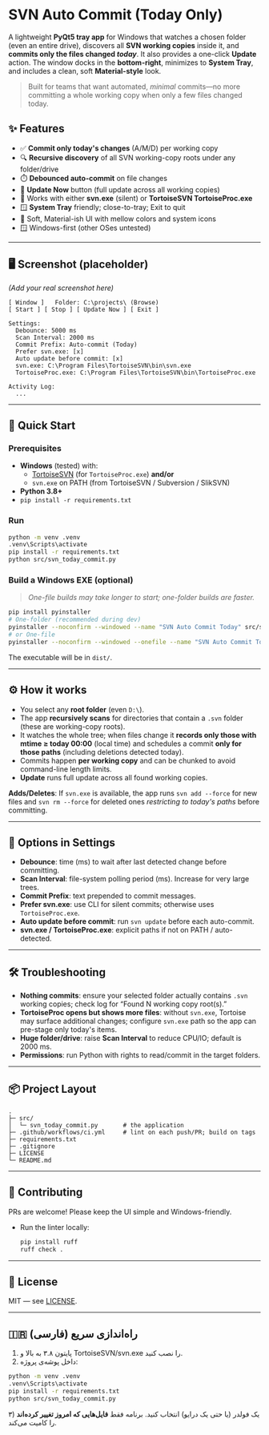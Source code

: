 # SVN Auto Commit (Today Only)

A lightweight **PyQt5 tray app** for Windows that watches a chosen folder (even an entire drive), discovers all **SVN working copies** inside it, and **commits only the files changed *today***. It also provides a one-click **Update** action. The window docks in the **bottom-right**, minimizes to **System Tray**, and includes a clean, soft **Material-style** look.

> Built for teams that want automated, *minimal* commits—no more committing a whole working copy when only a few files changed today.

## ✨ Features
- ✅ **Commit only today's changes** (A/M/D) per working copy
- 🔍 **Recursive discovery** of all SVN working-copy roots under any folder/drive
- ⏱️ **Debounced auto-commit** on file changes
- 🔄 **Update Now** button (full update across all working copies)
- 🧰 Works with either **svn.exe** (silent) or **TortoiseSVN TortoiseProc.exe**
- 🪟 **System Tray** friendly; close-to-tray; Exit to quit
- 🎨 Soft, Material-ish UI with mellow colors and system icons
- 🪟 Windows-first (other OSes untested)

---

## 🖥️ Screenshot (placeholder)
*(Add your real screenshot here)*

```
[ Window ]   Folder: C:\projects\ (Browse)
[ Start ] [ Stop ] [ Update Now ] [ Exit ]

Settings:
  Debounce: 5000 ms
  Scan Interval: 2000 ms
  Commit Prefix: Auto-commit (Today)
  Prefer svn.exe: [x]
  Auto update before commit: [x]
  svn.exe: C:\Program Files\TortoiseSVN\bin\svn.exe
  TortoiseProc.exe: C:\Program Files\TortoiseSVN\bin\TortoiseProc.exe

Activity Log:
  ...
```

---

## 🚀 Quick Start

### Prerequisites
- **Windows** (tested) with:
  - [TortoiseSVN](https://tortoisesvn.net/) (for `TortoiseProc.exe`) **and/or**
  - `svn.exe` on PATH (from TortoiseSVN / Subversion / SlikSVN)
- **Python 3.8+**
- `pip install -r requirements.txt`

### Run
```bash
python -m venv .venv
.venv\Scripts\activate
pip install -r requirements.txt
python src/svn_today_commit.py
```

### Build a Windows EXE (optional)
> *One-file builds may take longer to start; one-folder builds are faster.*
```bash
pip install pyinstaller
# One-folder (recommended during dev)
pyinstaller --noconfirm --windowed --name "SVN Auto Commit Today" src/svn_today_commit.py
# or One-file
pyinstaller --noconfirm --windowed --onefile --name "SVN Auto Commit Today" src/svn_today_commit.py
```
The executable will be in `dist/`.

---

## ⚙️ How it works
- You select any **root folder** (even `D:\`).
- The app **recursively scans** for directories that contain a `.svn` folder (these are working-copy roots).
- It watches the whole tree; when files change it **records only those with mtime ≥ today 00:00** (local time) and schedules a commit **only for those paths** (including deletions detected today).
- Commits happen **per working copy** and can be chunked to avoid command-line length limits.
- **Update** runs full update across all found working copies.

**Adds/Deletes**: If `svn.exe` is available, the app runs `svn add --force` for new files and `svn rm --force` for deleted ones *restricting to today's paths* before committing.

---

## 🧭 Options in Settings
- **Debounce**: time (ms) to wait after last detected change before committing.
- **Scan Interval**: file-system polling period (ms). Increase for very large trees.
- **Commit Prefix**: text prepended to commit messages.
- **Prefer svn.exe**: use CLI for silent commits; otherwise uses `TortoiseProc.exe`.
- **Auto update before commit**: run `svn update` before each auto-commit.
- **svn.exe / TortoiseProc.exe**: explicit paths if not on PATH / auto-detected.

---

## 🛠️ Troubleshooting
- **Nothing commits**: ensure your selected folder actually contains `.svn` working copies; check log for “Found N working copy root(s).”
- **TortoiseProc opens but shows more files**: without `svn.exe`, Tortoise may surface additional changes; configure `svn.exe` path so the app can pre-stage only today's items.
- **Huge folder/drive**: raise **Scan Interval** to reduce CPU/IO; default is 2000 ms.
- **Permissions**: run Python with rights to read/commit in the target folders.

---

## 📦 Project Layout
```
.
├─ src/
│  └─ svn_today_commit.py       # the application
├─ .github/workflows/ci.yml     # lint on each push/PR; build on tags
├─ requirements.txt
├─ .gitignore
├─ LICENSE
└─ README.md
```

---

## 🤝 Contributing
PRs are welcome! Please keep the UI simple and Windows-friendly.
- Run the linter locally:
  ```bash
  pip install ruff
  ruff check .
  ```

---

## 📝 License
MIT — see [LICENSE](LICENSE).

---

## 🇮🇷 راه‌اندازی سریع (فارسی)
1) پایتون ۳.۸ به بالا و TortoiseSVN/‏svn.exe را نصب کنید.  
2) داخل پوشه‌ی پروژه:
```bash
python -m venv .venv
.venv\Scripts\activate
pip install -r requirements.txt
python src/svn_today_commit.py
```
۳) یک فولدر (یا حتی یک درایو) انتخاب کنید. برنامه فقط **فایل‌هایی که امروز تغییر کرده‌اند** را کامیت می‌کند.
